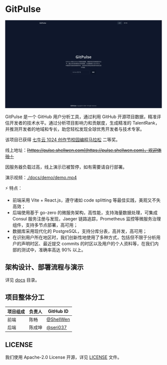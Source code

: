 # GitPulse

<a href="https://pulse.shellwen.com">![preview](./preview.webp)</a>

GitPulse 是一个 GitHub 用户分析工具，通过利用 GitHub 开源项目数据，精准评估开发者的技术水平。通过分析项目影响力和贡献度，生成精准的 TalentRank，并推测开发者的地域和专长，助您轻松发现全球优秀开发者与技术专家。

该项目已获得 [七牛云 1024 创作节校园编程马拉松](https://www.qiniu.com/activity/detail/66cfe17084a4441c29b08be9#list-of-winners) 二等奖。

线上地址：~~[https://pulse.shellwen.com](https://pulse.shellwen.com)，欢迎体验！~~

因服务器负载过高，线上演示已被暂停，如有需要请自行部署。

演示视频：[./docs/demo/demo.mp4](./docs/demo/demo.mp4)

⚡ 特点：

- 前端采用 Vite + React.js，遵守诸如 code splitting 等最佳实践，美观又不失高效；
- 后端使用基于 go-zero 的微服务架构，高性能，支持海量数据处理，可集成 Consul 服务注册与发现，Jaeger 链路追踪，Prometheus 监控等微服务治理组件，支持多节点部署，高可用；
- 数据库采用现代化的 PostgreSQL，支持分库分表，高并发，高可用；
- 在识别用户所在地区时，我们创新性地使用了多种方式，包括但不限于分析用户的声明时区、最近提交 commits 的时区以及用户的个人资料等，在我们内部的测试中，准确率高达 90% 以上。

## 架构设计、部署流程与演示

详见 [docs](./docs) 目录。

## 项目整体分工

| 项目组成 | 负责人 | GitHub ID                                |
| -------- | ------ | ---------------------------------------- |
| 前端     | 陈畅   | [@ShellWen](https://github.com/ShellWen) |
| 后端     | 陈成坤 | [@seri037](https://github.com/seri037)   |

## LICENSE

我们使用 Apache-2.0 License 开源，详见 [LICENSE](./LICENSE) 文件。
